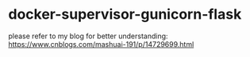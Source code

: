 # docker-supervisor-gunicorn-flask

please refer to my blog for better understanding:
https://www.cnblogs.com/mashuai-191/p/14729699.html
